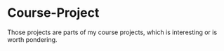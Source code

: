 # Course-Project
Those projects are parts of my course projects, which is interesting or is worth pondering.
